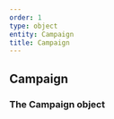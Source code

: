 ```yaml
---
order: 1
type: object
entity: Campaign
title: Campaign
---
```


## Campaign

### The Campaign object
